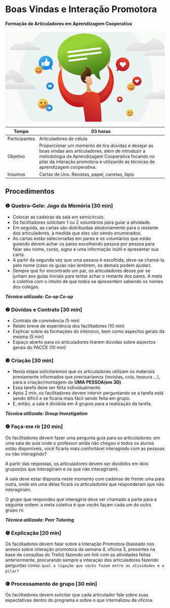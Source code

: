 # Boas Vindas e Interação Promotora
#### Formação de Articuladores em Aprendizagem Cooperativa

![](image.jpg)

Tempo | 03 horas
-|-
Participantes| Articuladores de célula
Objetivo | Proporcionar um momento de tira dúvidas e desejar as boas vindas aos articuladores, além de introduzir a metodologia da Aprendizagem Cooperativa focando no pilar da interação promotora e utilizando as técnicas de aprendizagem cooperativa.
Insumos | Cartas de Uno. Revistas, papel, canetas, lápis

## Procedimentos

### ❶  Quebra-Gelo: Jogo da Memória [30 min]
- Colocar as cadeiras da sala em semicírculo.
- Os facilitadores solicitam 1 ou 2 voluntários para guiar a atividade.
- Em seguida, as cartas são distribuídas aleatoriamente para o restante dos articuladores, à medida que eles vão sendo enumerados.
- As cartas estão selecionadas em pares e os voluntários que estão guiando devem achar os pares escolhendo pessoa por pessoa para falar seu nome, curso, signo e uma informação inútil e apresentar sua carta.
- A partir da segunda vez que uma pessoa é escolhida, deve-se chamá-la pelo nome (caso os guias não lembrem, os demais podem ajudar).
- Sempre que for encontrado um par, os articuladores desse par se juntam aos guias iniciais para tentar achar o restante dos pares. A meta é coletiva com o intuito de que todos se apresentem sabendo os nomes dos colegas.

_**Técnica utilizada: Co-op Co-op**_


### ❷ Dúvidas e Contrato [30 min]

- Contrato de convivência (5 min)
- Relato breve de experiência dos facilitadores (10 min)
- Explicar sobre as formações do intensivo, bem como aspectos gerais da mesma (5 min)
- Espaço aberto para os articuladores tirarem dúvidas sobre aspectos gerais do PACCE (10 min)


### ❸ Criação [30 min]
- Nesta etapa solicitaremos que os articuladores utilizam os materiais previamente informados que precisaríamos (revistas, cola, tesoura …), para a criação/montagem de **UMA PESSOA(em 3D)**.
- Essa tarefa deve ser feita individualmente.
- Após 2 min, os facilitadores devem intervir perguntando se a tarefa está sendo difícil e se ficaria mais fácil sendo feita em grupo.
- E, então, a sala é dividida em 4 grupos para a realização da tarefa. 

_**Técnica utilizada: Group Investigation**_


### ❹ Faça-me rir [20 min]
Os facilitadores devem fazer uma pergunta guia para os articuladores: em uma sala de aula onde o professor ainda não chegou e todos os alunos estão disponíveis, você ficaria mais confortável interagindo com as pessoas ou não interagindo?

A partir das respostas, os articuladores devem ser divididos em dois grupos(os que interagiriam e os que não interagiriam).

A sala deve estar disposta neste momento com cadeiras de frente uma para outra, onde em uma delas ficará os articuladores que responderam que não interagiriam.

O grupo que respondeu que interagiria deve ser chamado a parte para a seguinte ordem: a meta coletiva é que vocês façam cada um do outro grupo rir.

_**Técnica utilizada: Peer Tutoring**_


### ❺ Explicação [20 min]
Os facilitadores devem falar sobre a Interação Promotora (baseado nos anexos  sobre interação promotora da semana 4, oficina 3, presentes na base de consultas do Trello)  fazendo um link com as atividades feitas anteriormente, procurando sempre a interação dos articuladores fazendo perguntas como: `qual a ligação que vocês fazem entre as atividades e o pilar?`


### ❻ Processamento de grupo [30 min]
Os facilitadores devem solicitar que cada articulador fale sobre suas expectativas dentro do programa e sobre o que internalizou da oficina. 
